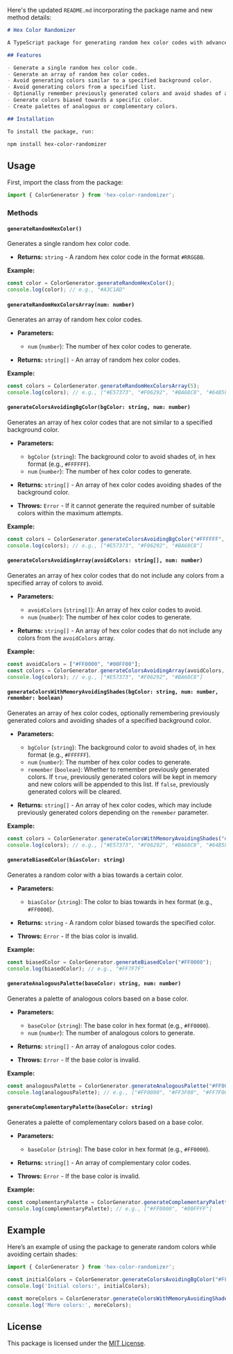 Here's the updated `README.md` incorporating the package name and new method details:

```markdown
# Hex Color Randomizer

A TypeScript package for generating random hex color codes with advanced options, including avoiding certain colors or shades. This package is useful for creating unique color schemes or avoiding specific colors in your projects.

## Features

- Generate a single random hex color code.
- Generate an array of random hex color codes.
- Avoid generating colors similar to a specified background color.
- Avoid generating colors from a specified list.
- Optionally remember previously generated colors and avoid shades of a specified background color.
- Generate colors biased towards a specific color.
- Create palettes of analogous or complementary colors.

## Installation

To install the package, run:

npm install hex-color-randomizer
```

## Usage

First, import the class from the package:

```typescript
import { ColorGenerator } from 'hex-color-randomizer';
```

### Methods

#### `generateRandomHexColor()`

Generates a single random hex color code.

- **Returns:** `string` - A random hex color code in the format `#RRGGBB`.

**Example:**

```typescript
const color = ColorGenerator.generateRandomHexColor();
console.log(color); // e.g., "#A3C1AD"
```

#### `generateRandomHexColorsArray(num: number)`

Generates an array of random hex color codes.

- **Parameters:**
  - `num` (`number`): The number of hex color codes to generate.
  
- **Returns:** `string[]` - An array of random hex color codes.

**Example:**

```typescript
const colors = ColorGenerator.generateRandomHexColorsArray(5);
console.log(colors); // e.g., ["#E57373", "#F06292", "#BA68C8", "#64B5F6", "#4DB6AC"]
```

#### `generateColorsAvoidingBgColor(bgColor: string, num: number)`

Generates an array of hex color codes that are not similar to a specified background color.

- **Parameters:**
  - `bgColor` (`string`): The background color to avoid shades of, in hex format (e.g., `#FFFFFF`).
  - `num` (`number`): The number of hex color codes to generate.
  
- **Returns:** `string[]` - An array of hex color codes avoiding shades of the background color.

- **Throws:** `Error` - If it cannot generate the required number of suitable colors within the maximum attempts.

**Example:**

```typescript
const colors = ColorGenerator.generateColorsAvoidingBgColor("#FFFFFF", 3);
console.log(colors); // e.g., ["#E57373", "#F06292", "#BA68C8"]
```

#### `generateColorsAvoidingArray(avoidColors: string[], num: number)`

Generates an array of hex color codes that do not include any colors from a specified array of colors to avoid.

- **Parameters:**
  - `avoidColors` (`string[]`): An array of hex color codes to avoid.
  - `num` (`number`): The number of hex color codes to generate.
  
- **Returns:** `string[]` - An array of hex color codes that do not include any colors from the `avoidColors` array.

**Example:**

```typescript
const avoidColors = ["#FF0000", "#00FF00"];
const colors = ColorGenerator.generateColorsAvoidingArray(avoidColors, 3);
console.log(colors); // e.g., ["#E57373", "#F06292", "#BA68C8"]
```

#### `generateColorsWithMemoryAvoidingShades(bgColor: string, num: number, remember: boolean)`

Generates an array of hex color codes, optionally remembering previously generated colors and avoiding shades of a specified background color.

- **Parameters:**
  - `bgColor` (`string`): The background color to avoid shades of, in hex format (e.g., `#FFFFFF`).
  - `num` (`number`): The number of hex color codes to generate.
  - `remember` (`boolean`): Whether to remember previously generated colors. If `true`, previously generated colors will be kept in memory and new colors will be appended to this list. If `false`, previously generated colors will be cleared.
  
- **Returns:** `string[]` - An array of hex color codes, which may include previously generated colors depending on the `remember` parameter.

**Example:**

```typescript
const colors = ColorGenerator.generateColorsWithMemoryAvoidingShades("#FFFFFF", 5, true);
console.log(colors); // e.g., ["#E57373", "#F06292", "#BA68C8", "#64B5F6", "#4DB6AC"]
```

#### `generateBiasedColor(biasColor: string)`

Generates a random color with a bias towards a certain color.

- **Parameters:**
  - `biasColor` (`string`): The color to bias towards in hex format (e.g., `#FF0000`).
  
- **Returns:** `string` - A random color biased towards the specified color.

- **Throws:** `Error` - If the bias color is invalid.

**Example:**

```typescript
const biasedColor = ColorGenerator.generateBiasedColor("#FF0000");
console.log(biasedColor); // e.g., "#FF7F7F"
```

#### `generateAnalogousPalette(baseColor: string, num: number)`

Generates a palette of analogous colors based on a base color.

- **Parameters:**
  - `baseColor` (`string`): The base color in hex format (e.g., `#FF0000`).
  - `num` (`number`): The number of analogous colors to generate.
  
- **Returns:** `string[]` - An array of analogous color codes.

- **Throws:** `Error` - If the base color is invalid.

**Example:**

```typescript
const analogousPalette = ColorGenerator.generateAnalogousPalette("#FF0000", 5);
console.log(analogousPalette); // e.g., ["#FF0000", "#FF3F00", "#FF7F00", "#FFBF00", "#FFFF00"]
```

#### `generateComplementaryPalette(baseColor: string)`

Generates a palette of complementary colors based on a base color.

- **Parameters:**
  - `baseColor` (`string`): The base color in hex format (e.g., `#FF0000`).
  
- **Returns:** `string[]` - An array of complementary color codes.

- **Throws:** `Error` - If the base color is invalid.

**Example:**

```typescript
const complementaryPalette = ColorGenerator.generateComplementaryPalette("#FF0000");
console.log(complementaryPalette); // e.g., ["#FF0000", "#00FFFF"]
```

## Example

Here’s an example of using the package to generate random colors while avoiding certain shades:

```typescript
import { ColorGenerator } from 'hex-color-randomizer';

const initialColors = ColorGenerator.generateColorsAvoidingBgColor("#FF0000", 5);
console.log('Initial colors:', initialColors);

const moreColors = ColorGenerator.generateColorsWithMemoryAvoidingShades("#FF0000", 5, true);
console.log('More colors:', moreColors);
```

## License

This package is licensed under the [MIT License](LICENSE).
